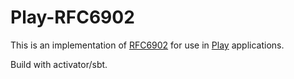 # Play-RFC6902
This is an implementation of [RFC6902](https://tools.ietf.org/html/rfc6902) for use
in [Play](https://www.playframework.com/) applications.

Build with activator/sbt.